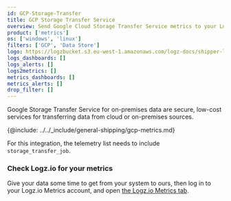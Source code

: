 ```yaml
---
id: GCP-Storage-Transfer 
title: GCP Storage Transfer Service
overview: Send Google Cloud Storage Transfer Service metrics to your Logz.io account.
product: ['metrics']
os: ['windows', 'linux']
filters: ['GCP', 'Data Store']
logo: https://logzbucket.s3.eu-west-1.amazonaws.com/logz-docs/shipper-logos/gcpstorage.png
logs_dashboards: []
logs_alerts: []
logs2metrics: []
metrics_dashboards: []
metrics_alerts: []
drop_filter: []
---
```



Google Storage Transfer Service for on-premises data are secure, low-cost services for transferring data from cloud or on-premises sources. 

{@include: ../../_include/general-shipping/gcp-metrics.md}

For this integration, the telemetry list needs to include `storage_transfer_job`.

### Check Logz.io for your metrics

Give your data some time to get from your system to ours, then log in to your Logz.io Metrics account, and open [the Logz.io Metrics tab](https://app.logz.io/#/dashboard/metrics/).
